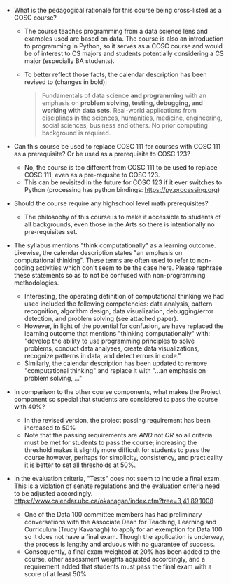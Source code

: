 - What is the pedagogical rationale for this course being cross-listed as a COSC course?

	- The course teaches programming from a data science lens and examples used are based on data. The course is also an introduction to programming in Python, so it serves as a COSC course and would be of interest to CS majors and students potentially considering a CS major (especially BA students).
    - To better reflect those facts, the calendar description has been revised to (changes in bold):

		> Fundamentals of data science **and programming** with an emphasis on **problem solving, testing, debugging, and working with data sets**. Real-world applications from disciplines in the sciences, humanities, medicine, engineering, social sciences, business and others. No prior computing background is required.

- Can this course be used to replace COSC 111 for courses with COSC 111 as a prerequisite? Or be used as a prerequisite to COSC 123?

	- No, the course is too different from COSC 111 to be used to replace COSC 111, even as a pre-requsite to COSC 123. 
	- This can be revisited in the future for COSC 123 if it ever switches to Python (processing has python bindings: https://py.processing.org)

- Should the course require any highschool level math prerequisites?

	- The philosophy of this course is to make it accessible to students of all backgrounds, even those in the Arts so there is intentionally no pre-requisites set.

- The syllabus mentions "think computationally" as a learning outcome. Likewise, the calendar description states "an emphasis on computational thinking". These terms are often used to refer to non-coding activities which don't seem to be the case here. Please rephrase these statements so as to not be confused with non-programming methodologies.

	- Interesting, the operating definition of computational thinking we had used included the following competencies: data analysis, pattern recognition, algorithm design, data visualization, debugging/error detection, and problem solving (see attached paper).
	- However, in light of the potential for confusion, we have replaced the learning outcome that mentions "thinking computationally" with: "develop the ability to use programming principles to solve problems, conduct data analyses, create data visualizations, recognize patterns in data, and detect errors in code."
	- Similarly, the calendar description has been updated to remove "computational thinking" and replace it with "...an emphasis on problem solving, ..."

- In comparison to the other course components, what makes the Project component so special that students are considered to pass the course with 40%?

	- In the revised version, the project passing requirement has been increased to 50%
	- Note that the passing requirements are *AND* not *OR* so all criteria must be met for students to pass the course; increasing the threshold makes it slightly more difficult for students to pass the course however, perhaps for simplicity, consistency, and practicality it is better to set all thresholds at 50%.

- In the evaluation criteria, "Tests" does not seem to include a final exam. This is a violation of senate regulations and the evaluation criteria need to be adjusted accordingly.
https://www.calendar.ubc.ca/okanagan/index.cfm?tree=3,41,89,1008

	- One of the Data 100 committee members has had preliminary conversations with the Associate Dean for Teaching, Learning and Curriculum (Trudy Kavanagh) to apply for an exemption for Data 100 so it does not have a final exam. Though the application is underway, the process is lengthy and arduous with no guarantee of success.
	- Consequently, a final exam weighted at 20% has been added to the course, other assessment weights adjusted accordingly, and a requirement added that students must pass the final exam with a score of at least 50%
